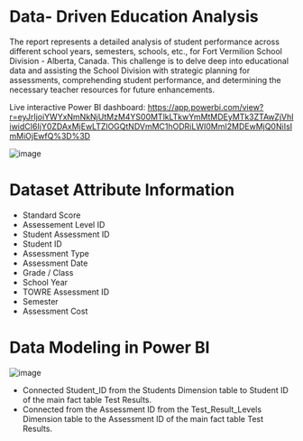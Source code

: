 
# Data- Driven Education Analysis
The report represents a detailed analysis of student performance across different school years, semesters, schools, etc., for Fort Vermilion School Division - Alberta, Canada. This challenge  is to delve deep into educational data and assisting the School Division with strategic planning for assessments, comprehending student performance, and determining the necessary teacher resources for future enhancements.

Live interactive Power BI dashboard: https://app.powerbi.com/view?r=eyJrIjoiYWYxNmNkNjUtMzM4YS00MTlkLTkwYmMtMDEyMTk3ZTAwZjVhIiwidCI6IjY0ZDAxMjEwLTZlOGQtNDVmMC1hODRiLWI0MmI2MDEwMjQ0NiIsImMiOjEwfQ%3D%3D

![image](https://github.com/user-attachments/assets/606bf795-ae21-43b6-87d0-9ad87d4f960c)


# Dataset Attribute Information
*	Standard Score
*	Assessement Level ID
*	Student Assessment ID
* Student ID
*	Assessment Type
*	Assessment Date
*	Grade / Class
*	School Year
*	TOWRE Assessment ID
*	Semester
*	Assessment Cost

# Data Modeling in Power BI

![image](https://github.com/mahiyan446/Marketing-Ads-Analysis/assets/138512359/6e3f9e01-7497-416b-ae56-3aaeb65352ba)


* Connected Student_ID from the Students Dimension table to Student ID of the main fact table Test Results.
* Connected from the Assessment ID from the Test_Result_Levels Dimension table to the Assessment ID of the main fact table Test Results.
